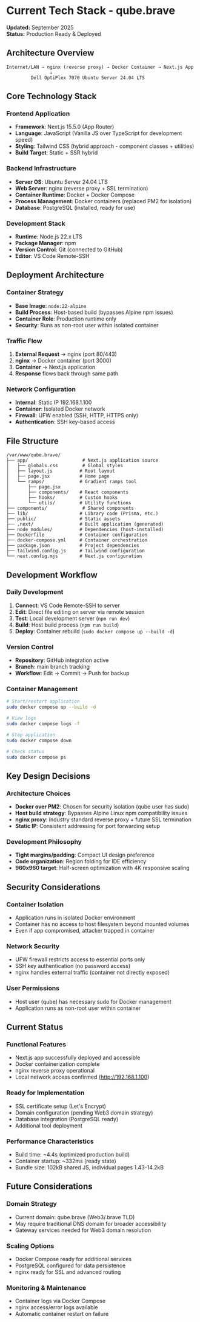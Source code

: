 # Current Tech Stack - qube.brave

**Updated:** September 2025  
**Status:** Production Ready & Deployed

## Architecture Overview

```
Internet/LAN → nginx (reverse proxy) → Docker Container → Next.js App
                ↓
         Dell OptiPlex 7070 Ubuntu Server 24.04 LTS
```

## Core Technology Stack

### **Frontend Application**
- **Framework**: Next.js 15.5.0 (App Router)
- **Language**: JavaScript (Vanilla JS over TypeScript for development speed)
- **Styling**: Tailwind CSS (hybrid approach - component classes + utilities)
- **Build Target**: Static + SSR hybrid

### **Backend Infrastructure** 
- **Server OS**: Ubuntu Server 24.04 LTS
- **Web Server**: nginx (reverse proxy + SSL termination)
- **Container Runtime**: Docker + Docker Compose
- **Process Management**: Docker containers (replaced PM2 for isolation)
- **Database**: PostgreSQL (installed, ready for use)

### **Development Stack**
- **Runtime**: Node.js 22.x LTS
- **Package Manager**: npm
- **Version Control**: Git (connected to GitHub)
- **Editor**: VS Code Remote-SSH

## Deployment Architecture

### **Container Strategy**
- **Base Image**: `node:22-alpine`
- **Build Process**: Host-based build (bypasses Alpine npm issues)
- **Container Role**: Production runtime only
- **Security**: Runs as non-root user within isolated container

### **Traffic Flow**
1. **External Request** → nginx (port 80/443)
2. **nginx** → Docker container (port 3000)
3. **Container** → Next.js application
4. **Response** flows back through same path

### **Network Configuration**
- **Internal**: Static IP 192.168.1.100
- **Container**: Isolated Docker network
- **Firewall**: UFW enabled (SSH, HTTP, HTTPS only)
- **Authentication**: SSH key-based access

## File Structure

```
/var/www/qube.brave/
├── app/                    # Next.js application source
│   ├── globals.css         # Global styles
│   ├── layout.js          # Root layout
│   ├── page.jsx           # Home page
│   └── ramps/             # Gradient ramps tool
│       ├── page.jsx
│       ├── components/    # React components
│       ├── hooks/         # Custom hooks
│       └── utils/         # Utility functions
├── components/             # Shared components
├── lib/                   # Library code (Prisma, etc.)
├── public/                # Static assets
├── .next/                 # Built application (generated)
├── node_modules/          # Dependencies (host-installed)
├── Dockerfile             # Container configuration
├── docker-compose.yml     # Container orchestration
├── package.json           # Project dependencies
├── tailwind.config.js     # Tailwind configuration
└── next.config.mjs        # Next.js configuration
```

## Development Workflow

### **Daily Development**
1. **Connect**: VS Code Remote-SSH to server
2. **Edit**: Direct file editing on server via remote session
3. **Test**: Local development server (`npm run dev`)
4. **Build**: Host build process (`npm run build`)
5. **Deploy**: Container rebuild (`sudo docker compose up --build -d`)

### **Version Control**
- **Repository**: GitHub integration active
- **Branch**: main branch tracking
- **Workflow**: Edit → Commit → Push for backup

### **Container Management**
```bash
# Start/restart application
sudo docker compose up --build -d

# View logs
sudo docker compose logs -f

# Stop application
sudo docker compose down

# Check status
sudo docker compose ps
```

## Key Design Decisions

### **Architecture Choices**
- **Docker over PM2**: Chosen for security isolation (qube user has sudo)
- **Host build strategy**: Bypasses Alpine Linux npm compatibility issues
- **nginx proxy**: Industry standard reverse proxy + future SSL termination
- **Static IP**: Consistent addressing for port forwarding setup

### **Development Philosophy**
- **Tight margins/padding**: Compact UI design preference
- **Code organization**: Region folding for IDE efficiency
- **960x960 target**: Half-screen optimization with 4K responsive scaling

## Security Considerations

### **Container Isolation**
- Application runs in isolated Docker environment
- Container has no access to host filesystem beyond mounted volumes
- Even if app compromised, attacker trapped in container

### **Network Security**
- UFW firewall restricts access to essential ports only
- SSH key authentication (no password access)
- nginx handles external traffic (container not directly exposed)

### **User Permissions**
- Host user (qube) has necessary sudo for Docker management
- Application runs as non-root user within container

## Current Status

### **Functional Features**
- Next.js app successfully deployed and accessible
- Docker containerization complete
- nginx reverse proxy operational
- Local network access confirmed (http://192.168.1.100)

### **Ready for Implementation**
- SSL certificate setup (Let's Encrypt)
- Domain configuration (pending Web3 domain strategy)
- Database integration (PostgreSQL ready)
- Additional tool deployment

### **Performance Characteristics**
- Build time: ~4.4s (optimized production build)
- Container startup: ~332ms (ready state)
- Bundle size: 102kB shared JS, individual pages 1.43-14.2kB

## Future Considerations

### **Domain Strategy**
- Current domain: qube.brave (Web3/.brave TLD)
- May require traditional DNS domain for broader accessibility
- Gateway services needed for Web3 domain resolution

### **Scaling Options**
- Docker Compose ready for additional services
- PostgreSQL configured for data persistence
- nginx ready for SSL and advanced routing

### **Monitoring & Maintenance**
- Container logs via Docker Compose
- nginx access/error logs available
- Automatic container restart on failure
